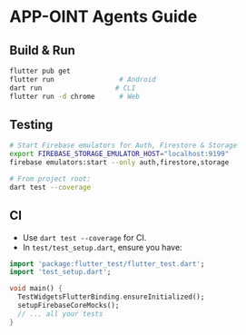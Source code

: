 # APP-OINT Agents Guide

## Build & Run

```bash
flutter pub get
flutter run                # Android
dart run                  # CLI
flutter run -d chrome      # Web
```

## Testing

```bash
# Start Firebase emulators for Auth, Firestore & Storage
export FIREBASE_STORAGE_EMULATOR_HOST="localhost:9199"
firebase emulators:start --only auth,firestore,storage

# From project root:
dart test --coverage
```

## CI

* Use `dart test --coverage` for CI.
* In `test/test_setup.dart`, ensure you have:

```dart
import 'package:flutter_test/flutter_test.dart';
import 'test_setup.dart';

void main() {
  TestWidgetsFlutterBinding.ensureInitialized();
  setupFirebaseCoreMocks();
  // ... all your tests
}
```

